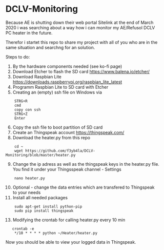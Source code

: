 # DCLV-Monitoring

Because AE is shutting down their web portal Sitelink at the end of March 2020 i was searching about a way how i can monitor my AE/Refusol DCLV PC heater in the future.

Therefor i startet this repo to share my project with all of you who are in the same situation and searchng for an solution.

Steps to do:

1. By the hardware components needed (see ko-fi page)
2. Download Etcher to flash the SD card
    https://www.balena.io/etcher/
3. Download Raspbian Lite 
    https://downloads.raspberrypi.org/raspbian_lite_latest
4. Programm Raspbian Lite to SD card with Etcher
5. Creating an (empty) ssh file on Windows via 
```
    STRG+R
    cmd
    copy con ssh
    STRG+Z
    Enter
```
6. Copy the ssh file to boot partition of SD card
7. Create an Thingspeak account
    https://thingspeak.com/
8. Download the heater.py from this repo
```
    cd ~
    wget https://github.com/f3yb4la/DCLV-Monitoring/blob/master/heater.py
```
9. Change the ip adress as well as the thingspeak keys in the heater.py file. You find it under your Thingsspeak channel - Settings
```
    nano heater.py
```
    
10. Optional - change the data entries which are transfered to Thingspeak to your needs
11. Install all needed packages
```
    sudo apt-get install python-pip
    sudo pip install thingspeak
```
13. Modifying the crontab for calling heater.py every 10 min
```   
   crontab -e
    */10 * * * * python ~/Heater/heater.py
```
Now you should be able to view your logged data in Thingspeak.
